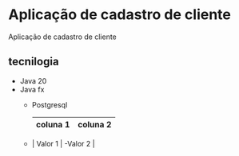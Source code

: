 # Aplicação de cadastro de cliente
Aplicação de cadastro de cliente
## tecnilogia
* Java 20
* Java fx
  * Postgresql
  
    | coluna 1 | coluna 2 |
    |----------|----------|
  * | Valor 1  | -Valor 2 |

